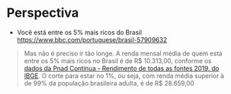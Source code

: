 # Perspectiva

- Você está entre os 5% mais ricos do Brasil
https://www.bbc.com/portuguese/brasil-57909632
> Mas não é preciso ir tão longe. A renda mensal média de quem está entre os 5% mais ricos no Brasil é de R$ 10.313,00, conforme os [dados da Pnad Contínua - Rendimento de todas as fontes 2019, do IBGE](https://biblioteca.ibge.gov.br/visualizacao/livros/liv101709_informativo.pdf). O corte para estar no 1%, ou seja, com renda média superior à de 99% da população brasileira adulta, é de R$ 28.659,00